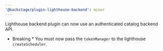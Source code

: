 ```yaml
---
'@backstage/plugin-lighthouse-backend': minor
---
```


Lighthouse backend plugin can now use an authenticated catalog backend API.

- Breaking \* You must now pass the `tokenManager` to the lighthouse `createScheduler`.
